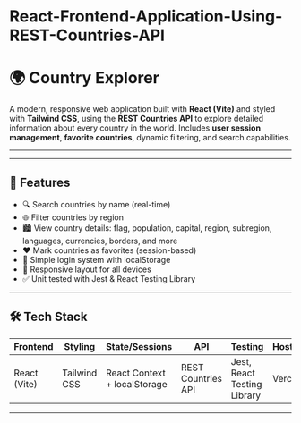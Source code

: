 # React-Frontend-Application-Using-REST-Countries-API

# 🌍 Country Explorer

A modern, responsive web application built with **React (Vite)** and styled with **Tailwind CSS**, using the **REST Countries API** to explore detailed information about every country in the world. Includes **user session management**, **favorite countries**, dynamic filtering, and search capabilities.

---



---

## 🚀 Features

- 🔍 Search countries by name (real-time)
- 🌐 Filter countries by region
- 🏙 View country details: flag, population, capital, region, subregion, languages, currencies, borders, and more
- ❤️ Mark countries as favorites (session-based)
- 👤 Simple login system with localStorage
- 🌈 Responsive layout for all devices
- ✅ Unit tested with Jest & React Testing Library

---

## 🛠️ Tech Stack

| Frontend      | Styling         | State/Sessions      | API               | Testing                     | Hosting  |
|---------------|----------------|---------------------|-------------------|-----------------------------|----------|
| React (Vite)  | Tailwind CSS   | React Context + localStorage | REST Countries API | Jest, React Testing Library | Vercel   |

---
